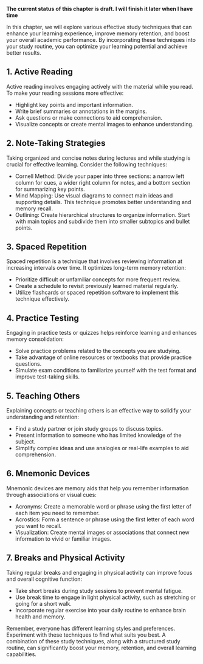 **The current status of this chapter is draft. I will finish it later when I have time**

In this chapter, we will explore various effective study techniques that can enhance your learning experience, improve memory retention, and boost your overall academic performance. By incorporating these techniques into your study routine, you can optimize your learning potential and achieve better results.

**1. Active Reading**
---------------------

Active reading involves engaging actively with the material while you read. To make your reading sessions more effective:

* Highlight key points and important information.
* Write brief summaries or annotations in the margins.
* Ask questions or make connections to aid comprehension.
* Visualize concepts or create mental images to enhance understanding.

**2. Note-Taking Strategies**
-----------------------------

Taking organized and concise notes during lectures and while studying is crucial for effective learning. Consider the following techniques:

* Cornell Method: Divide your paper into three sections: a narrow left column for cues, a wider right column for notes, and a bottom section for summarizing key points.
* Mind Mapping: Use visual diagrams to connect main ideas and supporting details. This technique promotes better understanding and memory recall.
* Outlining: Create hierarchical structures to organize information. Start with main topics and subdivide them into smaller subtopics and bullet points.

**3. Spaced Repetition**
------------------------

Spaced repetition is a technique that involves reviewing information at increasing intervals over time. It optimizes long-term memory retention:

* Prioritize difficult or unfamiliar concepts for more frequent review.
* Create a schedule to revisit previously learned material regularly.
* Utilize flashcards or spaced repetition software to implement this technique effectively.

**4. Practice Testing**
-----------------------

Engaging in practice tests or quizzes helps reinforce learning and enhances memory consolidation:

* Solve practice problems related to the concepts you are studying.
* Take advantage of online resources or textbooks that provide practice questions.
* Simulate exam conditions to familiarize yourself with the test format and improve test-taking skills.

**5. Teaching Others**
----------------------

Explaining concepts or teaching others is an effective way to solidify your understanding and retention:

* Find a study partner or join study groups to discuss topics.
* Present information to someone who has limited knowledge of the subject.
* Simplify complex ideas and use analogies or real-life examples to aid comprehension.

**6. Mnemonic Devices**
-----------------------

Mnemonic devices are memory aids that help you remember information through associations or visual cues:

* Acronyms: Create a memorable word or phrase using the first letter of each item you need to remember.
* Acrostics: Form a sentence or phrase using the first letter of each word you want to recall.
* Visualization: Create mental images or associations that connect new information to vivid or familiar images.

**7. Breaks and Physical Activity**
-----------------------------------

Taking regular breaks and engaging in physical activity can improve focus and overall cognitive function:

* Take short breaks during study sessions to prevent mental fatigue.
* Use break time to engage in light physical activity, such as stretching or going for a short walk.
* Incorporate regular exercise into your daily routine to enhance brain health and memory.

Remember, everyone has different learning styles and preferences. Experiment with these techniques to find what suits you best. A combination of these study techniques, along with a structured study routine, can significantly boost your memory, retention, and overall learning capabilities.
